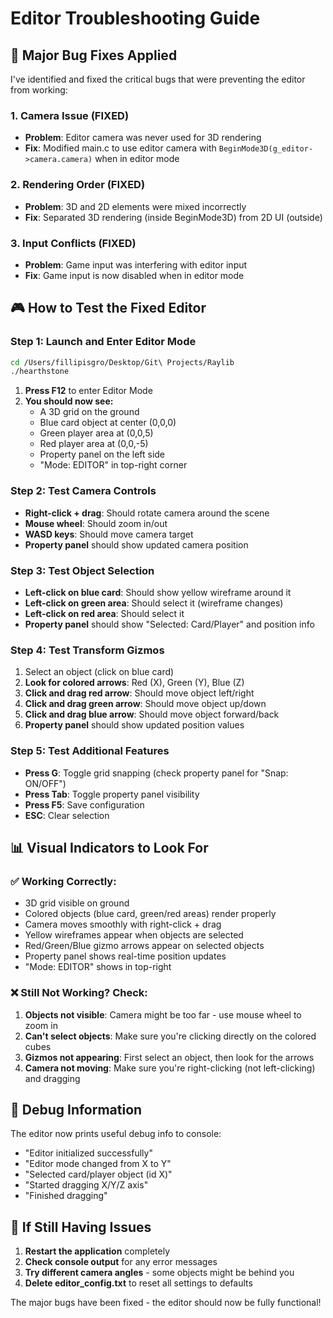 # Editor Troubleshooting Guide

## 🔧 Major Bug Fixes Applied

I've identified and fixed the critical bugs that were preventing the editor from working:

### 1. **Camera Issue (FIXED)**
- **Problem**: Editor camera was never used for 3D rendering
- **Fix**: Modified main.c to use editor camera with `BeginMode3D(g_editor->camera.camera)` when in editor mode

### 2. **Rendering Order (FIXED)**
- **Problem**: 3D and 2D elements were mixed incorrectly
- **Fix**: Separated 3D rendering (inside BeginMode3D) from 2D UI (outside)

### 3. **Input Conflicts (FIXED)**
- **Problem**: Game input was interfering with editor input
- **Fix**: Game input is now disabled when in editor mode

## 🎮 How to Test the Fixed Editor

### Step 1: Launch and Enter Editor Mode
```bash
cd /Users/fillipisgro/Desktop/Git\ Projects/Raylib
./hearthstone
```

1. **Press F12** to enter Editor Mode
2. **You should now see:**
   - A 3D grid on the ground
   - Blue card object at center (0,0,0)
   - Green player area at (0,0,5)
   - Red player area at (0,0,-5)
   - Property panel on the left side
   - "Mode: EDITOR" in top-right corner

### Step 2: Test Camera Controls
- **Right-click + drag**: Should rotate camera around the scene
- **Mouse wheel**: Should zoom in/out
- **WASD keys**: Should move camera target
- **Property panel** should show updated camera position

### Step 3: Test Object Selection
- **Left-click on blue card**: Should show yellow wireframe around it
- **Left-click on green area**: Should select it (wireframe changes)
- **Left-click on red area**: Should select it
- **Property panel** should show "Selected: Card/Player" and position info

### Step 4: Test Transform Gizmos
1. Select an object (click on blue card)
2. **Look for colored arrows**: Red (X), Green (Y), Blue (Z)
3. **Click and drag red arrow**: Should move object left/right
4. **Click and drag green arrow**: Should move object up/down
5. **Click and drag blue arrow**: Should move object forward/back
6. **Property panel** should show updated position values

### Step 5: Test Additional Features
- **Press G**: Toggle grid snapping (check property panel for "Snap: ON/OFF")
- **Press Tab**: Toggle property panel visibility
- **Press F5**: Save configuration
- **ESC**: Clear selection

## 📊 Visual Indicators to Look For

### ✅ Working Correctly:
- 3D grid visible on ground
- Colored objects (blue card, green/red areas) render properly
- Camera moves smoothly with right-click + drag
- Yellow wireframes appear when objects are selected
- Red/Green/Blue gizmo arrows appear on selected objects
- Property panel shows real-time position updates
- "Mode: EDITOR" shows in top-right

### ❌ Still Not Working? Check:
1. **Objects not visible**: Camera might be too far - use mouse wheel to zoom in
2. **Can't select objects**: Make sure you're clicking directly on the colored cubes
3. **Gizmos not appearing**: First select an object, then look for the arrows
4. **Camera not moving**: Make sure you're right-clicking (not left-clicking) and dragging

## 🐛 Debug Information

The editor now prints useful debug info to console:
- "Editor initialized successfully"
- "Editor mode changed from X to Y"
- "Selected card/player object (id X)"
- "Started dragging X/Y/Z axis"
- "Finished dragging"

## 🔄 If Still Having Issues

1. **Restart the application** completely
2. **Check console output** for any error messages
3. **Try different camera angles** - some objects might be behind you
4. **Delete editor_config.txt** to reset all settings to defaults

The major bugs have been fixed - the editor should now be fully functional!